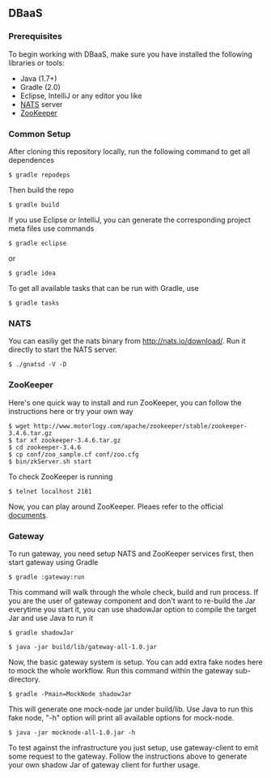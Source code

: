 ## DBaaS

### Prerequisites

To begin working with DBaaS, make sure you have installed the following libraries or tools:

* Java (1.7+)
* Gradle (2.0)
* Eclipse, IntelliJ or any editor you like
* [NATS](http://nats.io/) server
* [ZooKeeper](http://zookeeper.apache.org/)

### Common Setup 

After cloning this repository locally, run the following command to get all dependences

```
$ gradle repodeps
```

Then build the repo

```
$ gradle build
```

If you use Eclipse or IntelliJ, you can generate the corresponding project meta files use commands

```
$ gradle eclipse
```
or
```
$ gradle idea
```

To get all available tasks that can be run with Gradle, use
```
$ gradle tasks
```

### NATS
You can easiliy get the nats binary from http://nats.io/download/. Run it directly to start the NATS server.

```
$ ./gnatsd -V -D
```

### ZooKeeper
Here's one quick way to install and run ZooKeeper, you can follow the instructions here or try your own way

```
$ wget http://www.motorlogy.com/apache/zookeeper/stable/zookeeper-3.4.6.tar.gz
$ tar xf zookeeper-3.4.6.tar.gz
$ cd zookeeper-3.4.6
$ cp conf/zoo_sample.cf conf/zoo.cfg
$ bin/zkServer.sh start
```
To check ZooKeeper is running

```
$ telnet localhost 2181
```

Now, you can play around ZooKeeper. Pleaes refer to the official [documents](http://zookeeper.apache.org/doc/trunk/).

### Gateway
To run gateway, you need setup NATS and ZooKeeper services first, then start gateway using Gradle
```
$ gradle :gateway:run
```

This command will walk through the whole check, build and run process. If you are the user of gateway component and don't want to re-build the Jar everytime you start it, you can use shadowJar option to compile the target Jar and use Java to run it
```
$ gradle shadowJar
```

```
$ java -jar build/lib/gateway-all-1.0.jar
```

Now, the basic gateway system is setup. You can add extra fake nodes here to mock the whole workflow. Run this command within the gateway sub-directory.

```
$ gradle -Pmain=MockNode shadowJar
```

This will generate one mock-node jar under build/lib. Use Java to run this fake node, "-h" option will print all available options for mock-node.

```
$ java -jar mocknode-all-1.0.jar -h
```

To test against the infrastructure you just setup,  use gateway-client to emit some request to the gateway. Follow the instructions above to generate your own shadow Jar of gateway client for further usage.
